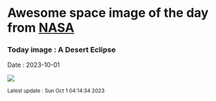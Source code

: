 
# Awesome space image of the day from [NASA](https://api.nasa.gov/)

### Today image : A Desert Eclipse
Date : 2023-10-01

![](https://apod.nasa.gov/apod/image/2310/DesertEclipse_Daviron_960.jpg)

<small>Latest update : Sun Oct  1 04:14:34 2023</small>
        